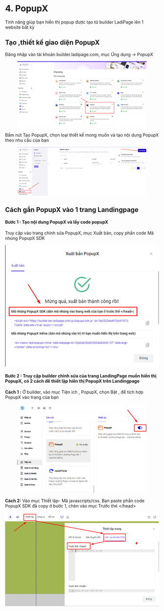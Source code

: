 # 4. PopupX

Tính năng giúp bạn hiển thị popup được tạo từ builder LadiPage lên 1 website bất kỳ&#x20;

## Tạo ,thiết kế giao diện  PopupX

Đăng nhập vào tài khoản builder.ladipage.com, mục Ứng dụng -> PopupX

<figure><img src="../.gitbook/assets/image (33).png" alt=""><figcaption></figcaption></figure>

Bấm nút Tạo PopupX, chọn loại thiết kế mong muốn và tạo nội dung PopupX theo nhu cầu của bạn&#x20;

<figure><img src="../.gitbook/assets/image (34).png" alt=""><figcaption></figcaption></figure>

## Cách gắn PopupX vào 1 trang Landingpage&#x20;

#### Bước 1 : Tạo nội dung PopupX và lấy code popupX&#x20;

Truy cập vào trang chỉnh sửa PopupX, mục Xuất bản, copy phần code Mã nhúng PopupX SDK&#x20;

![](<../.gitbook/assets/image (704).png>)

#### Bước 2 : Truy cập builder chỉnh sửa của trang LandingPage muốn hiển thị PopupX, có 2 cách để thiết lập hiển thị PopupX trên Landingpage&#x20;

**Cách 1 :** Ở builder, vào mục Tiện ích , PopupX, chọn Bật , để tích hợp PopupX vào trang của bạn

<figure><img src="../.gitbook/assets/image (17).png" alt=""><figcaption></figcaption></figure>

**Cách 2:**  Vào mục Thiết lập- Mã javascripts/css. Bạn paste phần code PopupX SDK đã copy ở bước 1, chèn vào mục Trước thẻ \</head>

![](<../.gitbook/assets/image (993).png>)
